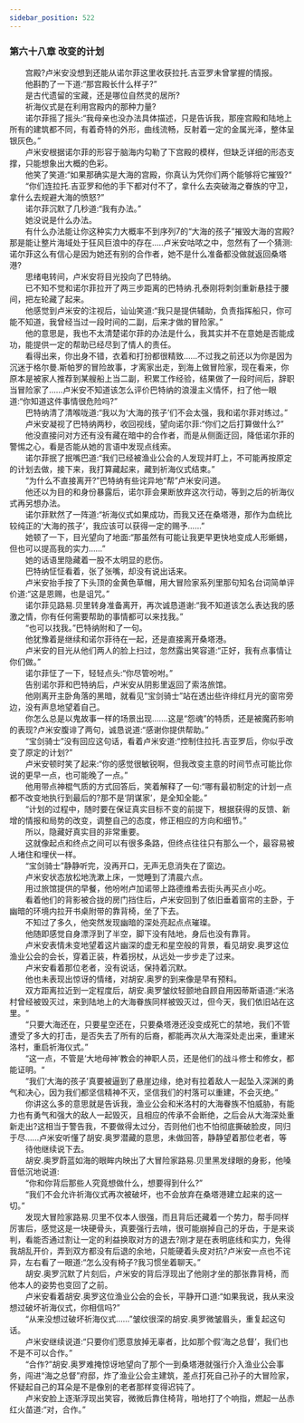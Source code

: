 ```yaml
---
sidebar_position: 522
---
```

### 第六十八章 改变的计划  


　　宫殿?卢米安没想到还能从诺尔菲这里收获拉托.吉亚罗未曾掌握的情报。  
　　他斟酌了一下道:“那宫殿长什么样子?”  
　　是古代遗留的宝藏，还是哪位自然灵的居所?  
　　祈海仪式是在利用宫殿内的那种力量?  
　　诺尔菲摇了摇头:“我母亲也没办法具体描述，只是告诉我，那座宫殿和陆地上所有的建筑都不同，有着奇特的外形，曲线流畅，反射着一定的金属光泽，整体呈银灰色。”  
　　卢米安根据诺尔菲的形容于脑海内勾勒了下宫殿的模样，但缺乏详细的形态支撑，只能想象出大概的色彩。  
　　他笑了笑道:“如果那确实是大海的宫殿，你真认为凭你们两个能够将它摧毁?“  
　　“你们连拉托.吉亚罗和他的手下都对付不了，拿什么去突破海之眷族的守卫，拿什么去规避大海的愤怒?”  
　　诺尔菲沉默了几秒道:“我有办法。”  
　　她没说是什么办法。  
　　有什么办法能让你这种实力大概率不到序列7的“大海的孩子”摧毁大海的宫殿?那是能让整片海域处于狂风巨浪中的存在…..卢米安咕哝之中，忽然有了一个猜测:诺尔菲这么有信心是因为她还有别的合作者，她不是什么准备都没做就返回桑塔港?  
　　思绪电转间，卢米安将目光投向了巴特纳。  
　　已不知不觉和诺尔菲拉开了两三步距离的巴特纳.孔泰刚将刺剑重新悬挂于腰间，把左轮藏了起来。  
　　他感觉到卢米安的注视后，讪讪笑道:“我只是提供辅助，负责指挥船只，你可能不知道，我曾经当过一段时间的二副，后来才做的冒险家。”  
　　他的意思是，我也不太清楚诺尔菲的办法是什么，我其实并不在意她是否能成功，能提供一定的帮助已经尽到了情人的责任。  
　　看得出来，你出身不错，衣着和打扮都很精致……不过我之前还以为你是因为沉迷于格尔曼.斯帕罗的冒险故事，才离家出走，到海上做冒险家，现在看来，你原本是被家人推荐到某艘船上当二副，积累工作经验，结果做了一段时间后，辞职当冒险家了……卢米安不知道该怎么评价巴特纳的浪漫主义情怀，扫了他一眼道:“你知道这件事情很危险吗?”  
　　巴特纳清了清喉咙道:“我以为‘大海的孩子’们不会太强，我和诺尔菲对练过。”  
　　卢米安凝视了巴特纳两秒，收回视线，望向诺尔菲:“你们之后打算做什么?”  
　　他没直接问对方还有没有藏在暗中的合作者，而是从侧面迂回，降低诺尔菲的警惕之心，看是否能从她的言语中发现点线索。  
　　诺尔菲抿了抿嘴巴道:“我们已经被渔业公会的人发现并盯上，不可能再按原定的计划去做，接下来，我打算藏起来，藏到祈海仪式结束。”  
　　“为什么不直接离开?”巴特纳有些诧异地“帮”卢米安问道。  
　　他还以为目的和身份暴露后，诺尔菲会果断放弃这次行动，等到之后的祈海仪式再另想办法。  
　　诺尔菲默然了一阵道:“祈海仪式如果成功，而我又还在桑塔港，那作为血统比较纯正的‘大海的孩子’，我应该可以获得一定的赐予......”  
　　她顿了一下，目光望向了地面:“那虽然有可能让我更早更快地变成人形蜥蜴，但也可以提高我的实力……”  
　　她的话语里隐藏着一股不太明显的悲伤。  
　　巴特纳怔怔看着，张了张嘴，却没有说出话来。  
　　卢米安抬手按了下头顶的金黄色草帽，用大冒险家系列里那句知名台词简单评价道:“这是恩赐，也是诅咒。”  
　　诺尔菲见路易.贝里转身准备离开，再次诚恳道谢:“我不知道该怎么表达我的感激之情，你有任何需要帮助的事情都可以来找我。”  
　　“也可以找我。”巴特纳附和了一句。  
　　他犹豫着是继续和诺尔菲待在一起，还是直接离开桑塔港。  
　　卢米安的目光从他们两人的脸上扫过，忽然露出笑容道:“正好，我有点事情让你们做。”  
　　诺尔菲怔了一下，轻轻点头:“你尽管吩咐。”  
　　告别诺尔菲和巴特纳后，卢米安从阴影里返回了索洛旅馆。  
　　他刚离开主卧角落的黑暗，就看见“宝剑骑士”站在透出些许绯红月光的窗帘旁边，没有声息地望着自己。  
　　你怎么总是以鬼故事一样的场景出现….…这是“怨魂”的特质，还是被魔药影响的表现?卢米安腹诽了两句，诚恳说道:“感谢你提供帮助。”  
　　“宝剑骑士”没有回应这句话，看着卢米安道:“控制住拉托.吉亚罗后，你似乎改变了原定的计划?”  
　　卢米安顿时笑了起来:“你的感觉很敏锐啊，但我改变主意的时间节点可能比你说的更早一点，也可能晚了一点。”  
　　他用带点神棍气质的方式回答后，笑着解释了一句:“哪有最初制定的计划一点都不改变地执行到最后的?那不是‘阴谋家’，是全知全能。”  
　　“计划的过程中，随时要在保证真实目标不变的前提下，根据获得的反馈、新增的情报和局势的改变，调整自己的态度，修正相应的方向和细节。”  
　　所以，隐藏好真实目的非常重要。  
　　这就像起点和终点之间可以有很多条路，但终点往往只有那么一个，最容易被人堵住和埋伏一样。  
　　“宝剑骑士”静静听完，没再开口，无声无息消失在了窗边。  
　　卢米安状态放松地洗漱上床，一觉睡到了清晨六点。  
　　用过旅馆提供的早餐，他吩咐卢加诺带上路德维希去街头再买点小吃。  
　　看着他们的背影被合拢的房门挡住后，卢米安回到了依旧垂着窗帘的主卧，于幽暗的环境内拉开书桌附带的靠背椅，坐了下去。  
　　不知过了多久，他突然发现幽暗的深处亮起点点璀璨。  
　　他随即感觉自身漂浮到了半空，脚下没有陆地，身后也没有靠背。  
　　卢米安表情未变地望着这片幽深的虚无和星空般的背景，看见胡安.奥罗这位渔业公会的会长，穿着正装，杵着拐杖，从远处一步步走了过来。  
　　卢米安看着那位老者，没有说话，保持着沉默。  
　　他也未表现出惊讶的情绪，对胡安.奥罗的到来像是早有预料。  
　　双方距离拉近到一定程度后，胡安.奥罗皱纹轻颤地自顾自用因蒂斯语道:“米洛村曾经被毁灭过，来到陆地上的大海眷族同样被毁灭过，但今天，我们依旧站在这里。“  
　　“只要大海还在，只要星空还在，只要桑塔港还没变成死亡的禁地，我们不管遭受了多大的打击，是否失去了所有的后裔，都能再次从大海深处走出来，重建米洛村，重启祈海仪式。”  
　　“这一点，不管是‘大地母神’教会的神职人员，还是他们的战斗修士和修女，都能证明。“  
　　“我们‘大海的孩子’真要被逼到了悬崖边缘，绝对有拉着敌人一起坠入深渊的勇气和决心，因为我们都坚信精神不灭，坚信我们的村落可以重建，不会灭绝。”  
　　你讲这么多的意思就是告诉我，渔业公会和米洛村的大海眷族不怕威胁，有能力也有勇气和强大的敌人一起毁灭，且相应的传承不会断绝，之后会从大海深处重新走出?这相当于警告我，不要做得太过分，否则他们也不怕彻底撕破脸皮，同归于尽.…..卢米安听懂了胡安.奥罗潜藏的意思，未做回答，静静望着那位老者，等  
　　待他继续说下去。  
　　胡安.奥罗蔚蓝如海的眼眸内映出了大冒险家路易.贝里黑发绿眼的身影，他嗓音低沉地说道:  
　　“你和你背后那些人究竟想做什么，想要得到什么?”  
　　“我们不会允许祈海仪式再次被破坏，也不会放弃在桑塔港建立起来的这一切。”  
　　发现大冒险家路易.贝里不仅本人很强，而且背后还藏着一个势力，帮手同样厉害后，感觉这是一块硬骨头，真要强行去啃，很可能崩掉自己的牙齿，于是来谈判，看能否通过割让一定的利益换取对方的退去?刚才是在表明底线和实力，免得我胡乱开价，弄到双方都没有后退的余地，只能硬着头皮对抗?卢米安一点也不诧异，左右看了一眼道:“怎么没有椅子?我习惯坐着聊天。”  
　　胡安.奥罗沉默了片刻后，卢米安的背后浮现出了他刚才坐的那张靠背椅，而他本人的姿势也变回了之前。  
　　卢米安看着胡安.奥罗这位渔业公会的会长，平静开口道:“如果我说，我从来没想过破坏祈海仪式，你相信吗?”  
　　“从来没想过破坏祈海仪式……”皱纹很深的胡安.奥罗微皱眉头，重复起这句话。  
　　卢米安继续说道:“只要你们愿意放掉无辜者，比如那个假‘海之总督’，我们也不是不可以合作。”  
　　“合作?”胡安.奥罗难掩惊讶地望向了那个一到桑塔港就强行介入渔业公会事务，闯进“海之总督”府邸，炸了渔业公会主建筑，差点打死自己孙子的大冒险家，怀疑起自己的耳朵是不是像别的老者那样变得迟钝了。  
　　卢米安脸上逐渐浮现出笑容，微微后靠住椅背，啪地打了个响指，燃起一丛赤红火苗道:“对，合作。”  
